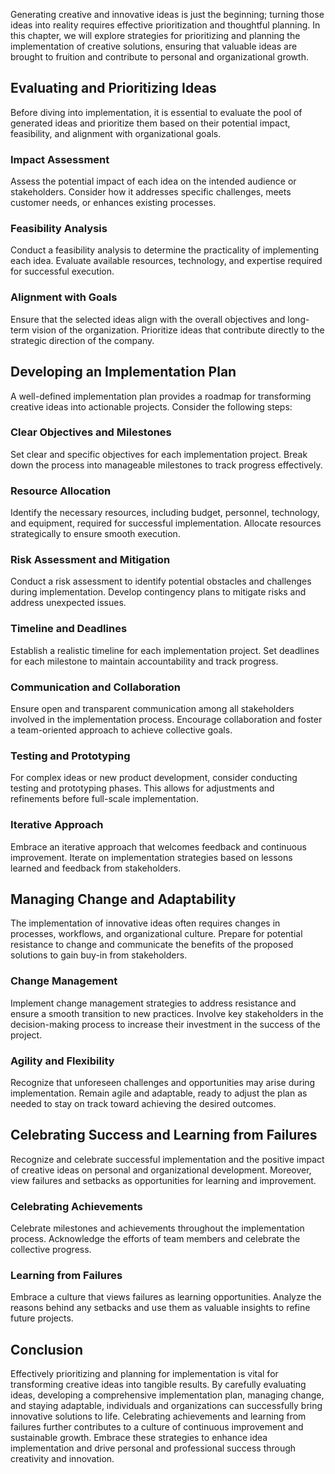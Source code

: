 
Generating creative and innovative ideas is just the beginning; turning those ideas into reality requires effective prioritization and thoughtful planning. In this chapter, we will explore strategies for prioritizing and planning the implementation of creative solutions, ensuring that valuable ideas are brought to fruition and contribute to personal and organizational growth.

## Evaluating and Prioritizing Ideas

Before diving into implementation, it is essential to evaluate the pool of generated ideas and prioritize them based on their potential impact, feasibility, and alignment with organizational goals.

### Impact Assessment

Assess the potential impact of each idea on the intended audience or stakeholders. Consider how it addresses specific challenges, meets customer needs, or enhances existing processes.

### Feasibility Analysis

Conduct a feasibility analysis to determine the practicality of implementing each idea. Evaluate available resources, technology, and expertise required for successful execution.

### Alignment with Goals

Ensure that the selected ideas align with the overall objectives and long-term vision of the organization. Prioritize ideas that contribute directly to the strategic direction of the company.

## Developing an Implementation Plan

A well-defined implementation plan provides a roadmap for transforming creative ideas into actionable projects. Consider the following steps:

### Clear Objectives and Milestones

Set clear and specific objectives for each implementation project. Break down the process into manageable milestones to track progress effectively.

### Resource Allocation

Identify the necessary resources, including budget, personnel, technology, and equipment, required for successful implementation. Allocate resources strategically to ensure smooth execution.

### Risk Assessment and Mitigation

Conduct a risk assessment to identify potential obstacles and challenges during implementation. Develop contingency plans to mitigate risks and address unexpected issues.

### Timeline and Deadlines

Establish a realistic timeline for each implementation project. Set deadlines for each milestone to maintain accountability and track progress.

### Communication and Collaboration

Ensure open and transparent communication among all stakeholders involved in the implementation process. Encourage collaboration and foster a team-oriented approach to achieve collective goals.

### Testing and Prototyping

For complex ideas or new product development, consider conducting testing and prototyping phases. This allows for adjustments and refinements before full-scale implementation.

### Iterative Approach

Embrace an iterative approach that welcomes feedback and continuous improvement. Iterate on implementation strategies based on lessons learned and feedback from stakeholders.

## Managing Change and Adaptability

The implementation of innovative ideas often requires changes in processes, workflows, and organizational culture. Prepare for potential resistance to change and communicate the benefits of the proposed solutions to gain buy-in from stakeholders.

### Change Management

Implement change management strategies to address resistance and ensure a smooth transition to new practices. Involve key stakeholders in the decision-making process to increase their investment in the success of the project.

### Agility and Flexibility

Recognize that unforeseen challenges and opportunities may arise during implementation. Remain agile and adaptable, ready to adjust the plan as needed to stay on track toward achieving the desired outcomes.

## Celebrating Success and Learning from Failures

Recognize and celebrate successful implementation and the positive impact of creative ideas on personal and organizational development. Moreover, view failures and setbacks as opportunities for learning and improvement.

### Celebrating Achievements

Celebrate milestones and achievements throughout the implementation process. Acknowledge the efforts of team members and celebrate the collective progress.

### Learning from Failures

Embrace a culture that views failures as learning opportunities. Analyze the reasons behind any setbacks and use them as valuable insights to refine future projects.

## Conclusion

Effectively prioritizing and planning for implementation is vital for transforming creative ideas into tangible results. By carefully evaluating ideas, developing a comprehensive implementation plan, managing change, and staying adaptable, individuals and organizations can successfully bring innovative solutions to life. Celebrating achievements and learning from failures further contributes to a culture of continuous improvement and sustainable growth. Embrace these strategies to enhance idea implementation and drive personal and professional success through creativity and innovation.
